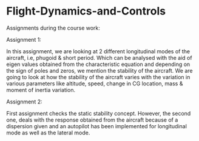 # Flight-Dynamics-and-Controls
Assignments during the course work:

Assignment 1:

In this assignment, we are looking at 2 different longitudinal modes of the aircraft, i.e, phugoid & short period. Which can be analysed with the aid of eigen values obtained from the characteristic equation and depending on the sign of poles and zeros, we mention the stability of the aircraft. We are going to look at how the stability of the aircraft varies with the variation in various parameters like altitude, speed, change in CG location, mass & moment of inertia variation.

Assignment 2: 

First assignment checks the static stability concept. However, the second one, deals with the response obtained from the aircraft because of a dispersion given and an autopilot has been implemented for longitudinal mode as well as the lateral mode. 

